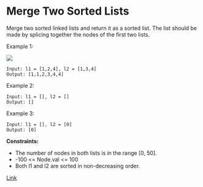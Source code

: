 # Merge Two Sorted Lists

Merge two sorted linked lists and return it as a sorted list. The list should be made by splicing together the nodes of
the first two lists.

Example 1:

![](https://assets.leetcode.com/uploads/2020/10/03/merge_ex1.jpg)

```
Input: l1 = [1,2,4], l2 = [1,3,4]
Output: [1,1,2,3,4,4]
```

Example 2:

```
Input: l1 = [], l2 = []
Output: []
```

Example 3:

```
Input: l1 = [], l2 = [0]
Output: [0]
```

**Constraints:**

- The number of nodes in both lists is in the range [0, 50].
- -100 <= Node.val <= 100
- Both l1 and l2 are sorted in non-decreasing order.

[Link](https://leetcode.com/problems/merge-two-sorted-lists/)
